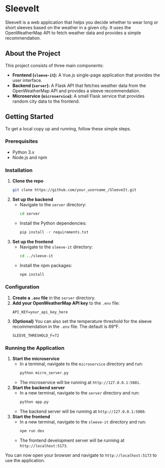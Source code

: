 # SleeveIt

SleeveIt is a web application that helps you decide whether to wear long or short sleeves based on the weather in a given city. It uses the OpenWeatherMap API to fetch weather data and provides a simple recommendation.

## About the Project

This project consists of three main components:

*   **Frontend (`sleeve-it`):** A Vue.js single-page application that provides the user interface.
*   **Backend (`server`):** A Flask API that fetches weather data from the OpenWeatherMap API and provides a sleeve recommendation.
*   **Microservice (`microservice`):** A small Flask service that provides random city data to the frontend.

## Getting Started

To get a local copy up and running, follow these simple steps.

### Prerequisites

*   Python 3.x
*   Node.js and npm

### Installation

1.  **Clone the repo**
    ```sh
    git clone https://github.com/your_username_/SleeveIt.git
    ```
2.  **Set up the backend**
    *   Navigate to the `server` directory:
        ```sh
        cd server
        ```
    *   Install the Python dependencies:
        ```sh
        pip install -r requirements.txt
        ```
3.  **Set up the frontend**
    *   Navigate to the `sleeve-it` directory:
        ```sh
        cd ../sleeve-it
        ```
    *   Install the npm packages:
        ```sh
        npm install
        ```

### Configuration

1.  **Create a `.env` file** in the `server` directory.
2.  **Add your OpenWeatherMap API key** to the `.env` file:
    ```
    API_KEY=your_api_key_here
    ```
3.  **(Optional)** You can also set the temperature threshold for the sleeve recommendation in the `.env` file. The default is 69°F.
    ```
    SLEEVE_THRESHOLD_F=72
    ```

### Running the Application

1.  **Start the microservice**
    *   In a terminal, navigate to the `microservice` directory and run:
        ```sh
        python micro_server.py
        ```
    *   The microservice will be running at `http://127.0.0.1:5001`.
2.  **Start the backend server**
    *   In a new terminal, navigate to the `server` directory and run:
        ```sh
        python app.py
        ```
    *   The backend server will be running at `http://127.0.0.1:5000`.
3.  **Start the frontend**
    *   In a new terminal, navigate to the `sleeve-it` directory and run:
        ```sh
        npm run dev
        ```
    *   The frontend development server will be running at `http://localhost:5173`.

You can now open your browser and navigate to `http://localhost:5173` to use the application.